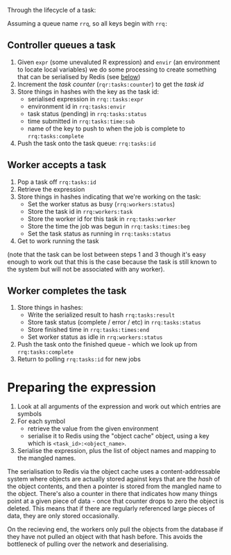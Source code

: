 Through the lifecycle of a task:

Assuming a queue name `rrq`, so all keys begin with `rrq:`

## Controller queues a task

1. Given `expr` (some unevaluted R expression) and `envir` (an environment to locate local variables) we do some processing to create something that can be serialised by Redis (see [below](#preparing-the-expression))
2. Increment the *task counter* (`rqr:tasks:counter`) to get the *task id*
3. Store things in hashes with the key as the task id:
   * serialised expression in `rrq::tasks:expr`
   * environment id in `rrq:tasks:envir`
   * task status (pending) in `rrq:tasks:status`
   * time submitted in `rrq:tasks:time:sub`
   * name of the key to push to when the job is complete to `rrq:tasks:complete`
4. Push the task onto the task queue: `rrq:tasks:id`

## Worker accepts a task

1. Pop a task off `rrq:tasks:id`
2. Retrieve the expression
3. Store things in hashes indicating that we're working on the task:
   * Set the worker status as busy (`rrq:workers:status`)
   * Store the task id in `rrq:workers:task`
   * Store the worker id for this task in `rrq:tasks:worker`
   * Store the time the job was begun in `rrq:tasks:times:beg`
   * Set the task status as running in `rrq:tasks:status`
4. Get to work running the task

(note that the task can be lost between steps 1 and 3 though it's easy enough to work out that this is the case because the task is still known to the system but will not be associated with any worker).

## Worker completes the task

1. Store things in hashes:
   * Write the serialized result to hash `rrq:tasks:result`
   * Store task status (complete / error / etc) in `rrq:tasks:status`
   * Store finished time in `rrq:tasks:times:end`
   * Set worker status as idle in `rrq:workers:status`
2. Push the task onto the finished queue - which we look up from `rrq:tasks:complete`
3. Return to polling `rrq:tasks:id` for new jobs

# Preparing the expression

1. Look at all arguments of the expression and work out which entries are symbols
2. For each symbol
   * retrieve the value from the given environment
   * serialise it to Redis using the "object cache" object, using a key which is `<task_id>:<object_name>`.
3. Serialise the expression, plus the list of object names and mapping to the mangled names.

The serialisation to Redis via the object cache uses a content-addressable system where objects are actually stored against keys that are the *hash* of the object contents, and then a pointer is stored from the mangled name to the object.  There's also a counter in there that indicates how many things point at a given piece of data - once that counter drops to zero the object is deleted.  This means that if there are regularly referenced large pieces of data, they are only stored occasionally.

On the recieving end, the workers only pull the objects from the database if they have not pulled an object with that hash before.  This avoids the bottleneck of pulling over the network and deserialising.
